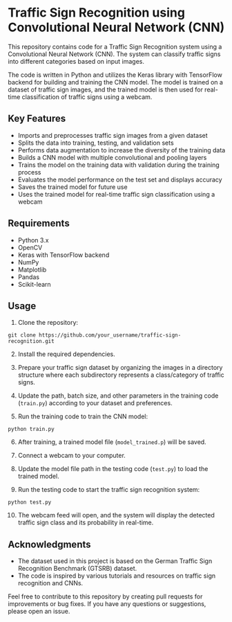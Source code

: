 # Traffic Sign Recognition using Convolutional Neural Network (CNN)

This repository contains code for a Traffic Sign Recognition system using a Convolutional Neural Network (CNN). The system can classify traffic signs into different categories based on input images.

The code is written in Python and utilizes the Keras library with TensorFlow backend for building and training the CNN model. The model is trained on a dataset of traffic sign images, and the trained model is then used for real-time classification of traffic signs using a webcam.

## Key Features

- Imports and preprocesses traffic sign images from a given dataset
- Splits the data into training, testing, and validation sets
- Performs data augmentation to increase the diversity of the training data
- Builds a CNN model with multiple convolutional and pooling layers
- Trains the model on the training data with validation during the training process
- Evaluates the model performance on the test set and displays accuracy
- Saves the trained model for future use
- Uses the trained model for real-time traffic sign classification using a webcam

## Requirements

- Python 3.x
- OpenCV
- Keras with TensorFlow backend
- NumPy
- Matplotlib
- Pandas
- Scikit-learn

## Usage

1. Clone the repository:

```
git clone https://github.com/your_username/traffic-sign-recognition.git
```

2. Install the required dependencies.

3. Prepare your traffic sign dataset by organizing the images in a directory structure where each subdirectory represents a class/category of traffic signs.

4. Update the path, batch size, and other parameters in the training code (`train.py`) according to your dataset and preferences.

5. Run the training code to train the CNN model:

```
python train.py
```

6. After training, a trained model file (`model_trained.p`) will be saved.

7. Connect a webcam to your computer.

8. Update the model file path in the testing code (`test.py`) to load the trained model.

9. Run the testing code to start the traffic sign recognition system:

```
python test.py
```

10. The webcam feed will open, and the system will display the detected traffic sign class and its probability in real-time.


## Acknowledgments

- The dataset used in this project is based on the German Traffic Sign Recognition Benchmark (GTSRB) dataset.
- The code is inspired by various tutorials and resources on traffic sign recognition and CNNs.

Feel free to contribute to this repository by creating pull requests for improvements or bug fixes. If you have any questions or suggestions, please open an issue.
